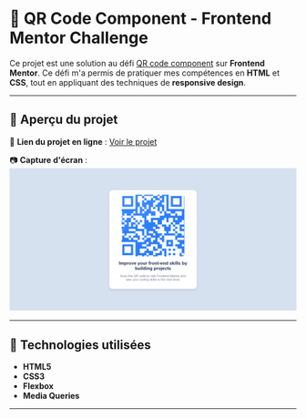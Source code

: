 # 🎨 QR Code Component - Frontend Mentor Challenge

Ce projet est une solution au défi [QR code component](https://www.frontendmentor.io/challenges/qr-code-component-iux_sIO_H) sur **Frontend Mentor**. Ce défi m'a permis de pratiquer mes compétences en **HTML** et **CSS**, tout en appliquant des techniques de **responsive design**.

---

## 🚀 **Aperçu du projet**

🔗 **Lien du projet en ligne** : [Voir le projet](https://ton-lien.github.io/)

📷 **Capture d'écran** :  
![Aperçu du projet](screenshot.png)

---

## 🔧 **Technologies utilisées**
- **HTML5**
- **CSS3** 
- **Flexbox** 
- **Media Queries** 
---


